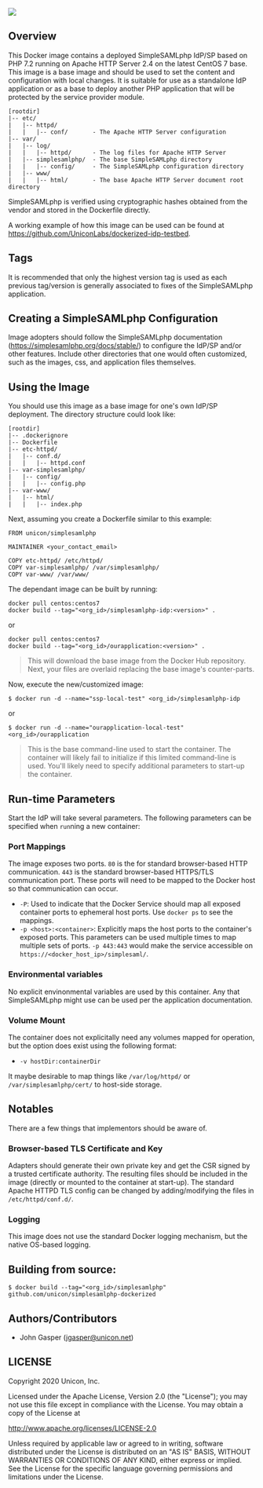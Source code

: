 [![](https://badge.imagelayers.io/unicon/simplesamlphp:latest.svg)](https://imagelayers.io/?images=unicon/simplesamlphp:latest 'image layer analysis')

## Overview
This Docker image contains a deployed SimpleSAMLphp IdP/SP based on PHP 7.2 running on Apache HTTP Server 2.4 on the latest CentOS 7 base. This image is a base image and should be used to set the content and configuration with local changes. It is suitable for use as a standalone IdP application or as a base to deploy another PHP application that will be protected by the service provider module.

```
[rootdir]
|-- etc/
|   |-- httpd/
|   |   |-- conf/       - The Apache HTTP Server configuration
|-- var/
|   |-- log/
|   |   |-- httpd/      - The log files for Apache HTTP Server 
|   |-- simplesamlphp/  - The base SimpleSAMLphp directory
|   |   |-- config/     - The SimpleSAMLphp configuration directory
|   |-- www/
|   |   |-- html/       - The base Apache HTTP Server document root directory
```

SimpleSAMLphp is verified using cryptographic hashes obtained from the vendor and stored in the Dockerfile directly.

A working example of how this image can be used can be found at https://github.com/UniconLabs/dockerized-idp-testbed.

## Tags
It is recommended that only the highest version tag is used as each previous tag/version is generally associated to fixes of the SimpleSAMLphp application.

## Creating a SimpleSAMLphp Configuration
Image adopters should follow the SimpleSAMLphp documentation (https://simplesamlphp.org/docs/stable/) to configure the IdP/SP and/or other features. Include other directories that one would often customized, such as the images, css, and application files themselves. 

## Using the Image
You should use this image as a base image for one's own IdP/SP deployment. The directory structure could look like:

```
[rootdir]
|-- .dockerignore
|-- Dockerfile
|-- etc-httpd/
|   |-- conf.d/
|   |   |-- httpd.conf
|-- var-simplesamlphp/
|   |-- config/
|   |   |-- config.php
|-- var-www/
|   |-- html/
|   |   |-- index.php
```

Next, assuming you create a Dockerfile similar to this example:

```
FROM unicon/simplesamlphp

MAINTAINER <your_contact_email>

COPY etc-httpd/ /etc/httpd/
COPY var-simplesamlphp/ /var/simplesamlphp/
COPY var-www/ /var/www/
```

The dependant image can be built by running:

```
docker pull centos:centos7
docker build --tag="<org_id>/simplesamlphp-idp:<version>" .
```

or 

```
docker pull centos:centos7
docker build --tag="<org_id>/ourapplication:<version>" .
```

> This will download the base image from the Docker Hub repository. Next, your files are overlaid replacing the base image's counter-parts.

Now, execute the new/customized image:

```
$ docker run -d --name="ssp-local-test" <org_id>/simplesamlphp-idp
```

or 

```
$ docker run -d --name="ourapplication-local-test" <org_id>/ourapplication
```

> This is the base command-line used to start the container. The container will likely fail to initialize if this limited command-line is used. You'll likely need to specify additional parameters to start-up the container.

## Run-time Parameters
Start the IdP will take several parameters. The following parameters can be specified when `run`ning a new container:

### Port Mappings
The image exposes two ports. `80` is the for standard browser-based HTTP communication. `443` is the standard browser-based HTTPS/TLS communication port. These ports will need to be mapped to the Docker host so that communication can occur.

* `-P`: Used to indicate that the Docker Service should map all exposed container ports to ephemeral host ports. Use `docker ps` to see the mappings.
* `-p <host>:<container>`: Explicitly maps the host ports to the container's exposed ports. This parameters can be used multiple times to map multiple sets of ports. `-p 443:443` would make the service accessible on `https://<docker_host_ip>/simplesaml/`. 

### Environmental variables
No explicit envinonmental variables are used by this container. Any that SimpleSAMLphp might use can be used per the application documentation.

### Volume Mount
The container does not explicitally need any volumes mapped for operation, but the option does exist using the following format:

* `-v hostDir:containerDir`

It maybe desirable to map things like  `/var/log/httpd/` or `/var/simplesamlphp/cert/` to host-side storage.

## Notables
There are a few things that implementors should be aware of.

### Browser-based TLS Certificate and Key
Adapters should generate their own private key and get the CSR signed by a trusted certificate authority. The resulting files should be included in the image (directly or mounted to the container at start-up). The standard Apache HTTPD TLS config can be changed by adding/modifying the files in `/etc/httpd/conf.d/`.

### Logging 
This image does not use the standard Docker logging mechanism, but the native OS-based logging.

## Building from source:
 
```
$ docker build --tag="<org_id>/simplesamlphp" github.com/unicon/simplesamlphp-dockerized
```


## Authors/Contributors

  * John Gasper (<jgasper@unicon.net>)

## LICENSE

Copyright 2020 Unicon, Inc.

Licensed under the Apache License, Version 2.0 (the "License");
you may not use this file except in compliance with the License.
You may obtain a copy of the License at

  http://www.apache.org/licenses/LICENSE-2.0

Unless required by applicable law or agreed to in writing, software
distributed under the License is distributed on an "AS IS" BASIS,
WITHOUT WARRANTIES OR CONDITIONS OF ANY KIND, either express or implied.
See the License for the specific language governing permissions and
limitations under the License.
